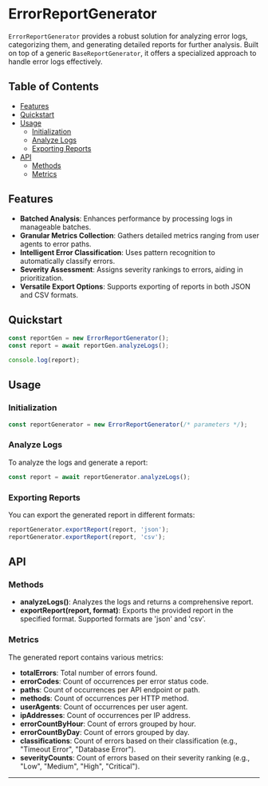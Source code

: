 # ErrorReportGenerator

`ErrorReportGenerator` provides a robust solution for analyzing error logs, categorizing them, and generating detailed reports for further analysis. Built on top of a generic `BaseReportGenerator`, it offers a specialized approach to handle error logs effectively.

## Table of Contents

- [Features](#features)
- [Quickstart](#quickstart)
- [Usage](#usage)
  - [Initialization](#initialization)
  - [Analyze Logs](#analyze-logs)
  - [Exporting Reports](#exporting-reports)
- [API](#api)
  - [Methods](#methods)
  - [Metrics](#metrics)

## Features

- **Batched Analysis**: Enhances performance by processing logs in manageable batches.
- **Granular Metrics Collection**: Gathers detailed metrics ranging from user agents to error paths.
- **Intelligent Error Classification**: Uses pattern recognition to automatically classify errors.
- **Severity Assessment**: Assigns severity rankings to errors, aiding in prioritization.
- **Versatile Export Options**: Supports exporting of reports in both JSON and CSV formats.

## Quickstart

```typescript
const reportGen = new ErrorReportGenerator();
const report = await reportGen.analyzeLogs();

console.log(report);
```

## Usage

### Initialization

```typescript
const reportGenerator = new ErrorReportGenerator(/* parameters */);
```

### Analyze Logs

To analyze the logs and generate a report:

```typescript
const report = await reportGenerator.analyzeLogs();
```

### Exporting Reports

You can export the generated report in different formats:

```typescript
reportGenerator.exportReport(report, 'json');
reportGenerator.exportReport(report, 'csv');
```

## API

### Methods

- **analyzeLogs()**: Analyzes the logs and returns a comprehensive report.
- **exportReport(report, format)**: Exports the provided report in the specified format. Supported formats are 'json' and 'csv'.

### Metrics

The generated report contains various metrics:

- **totalErrors**: Total number of errors found.
- **errorCodes**: Count of occurrences per error status code.
- **paths**: Count of occurrences per API endpoint or path.
- **methods**: Count of occurrences per HTTP method.
- **userAgents**: Count of occurrences per user agent.
- **ipAddresses**: Count of occurrences per IP address.
- **errorCountByHour**: Count of errors grouped by hour.
- **errorCountByDay**: Count of errors grouped by day.
- **classifications**: Count of errors based on their classification (e.g., "Timeout Error", "Database Error").
- **severityCounts**: Count of errors based on their severity ranking (e.g., "Low", "Medium", "High", "Critical").

---
